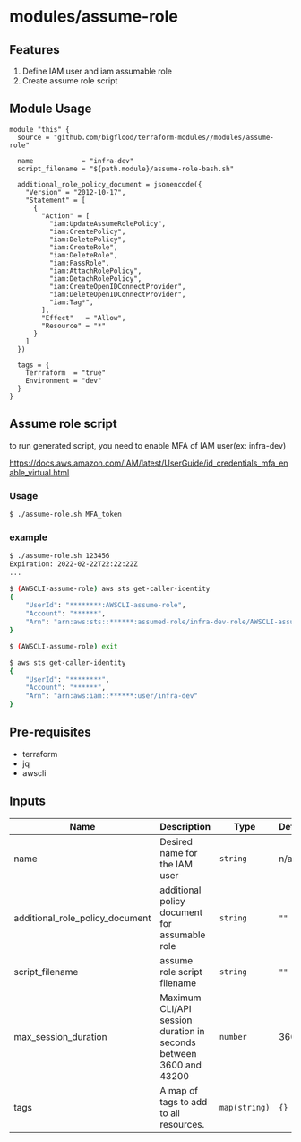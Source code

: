# modules/assume-role

## Features

1. Define IAM user and iam assumable role
1. Create assume role script

## Module Usage

```hcl
module "this" {
  source = "github.com/bigflood/terraform-modules//modules/assume-role"

  name            = "infra-dev"
  script_filename = "${path.module}/assume-role-bash.sh"

  additional_role_policy_document = jsonencode({
    "Version" = "2012-10-17",
    "Statement" = [
      {
        "Action" = [
          "iam:UpdateAssumeRolePolicy",
          "iam:CreatePolicy",
          "iam:DeletePolicy",
          "iam:CreateRole",
          "iam:DeleteRole",
          "iam:PassRole",
          "iam:AttachRolePolicy",
          "iam:DetachRolePolicy",
          "iam:CreateOpenIDConnectProvider",
          "iam:DeleteOpenIDConnectProvider",
          "iam:Tag*",
        ],
        "Effect"   = "Allow",
        "Resource" = "*"
      }
    ]
  })

  tags = {
    Terrraform  = "true"
    Environment = "dev"
  }
}
```

## Assume role script

to run generated script, you need to enable MFA of IAM user(ex: infra-dev)

https://docs.aws.amazon.com/IAM/latest/UserGuide/id_credentials_mfa_enable_virtual.html

### Usage

```bash
$ ./assume-role.sh MFA_token
```

### example

```bash
$ ./assume-role.sh 123456
Expiration: 2022-02-22T22:22:22Z
...

$ (AWSCLI-assume-role) aws sts get-caller-identity
{
    "UserId": "********:AWSCLI-assume-role",
    "Account": "******",
    "Arn": "arn:aws:sts::******:assumed-role/infra-dev-role/AWSCLI-assume-role"
}

$ (AWSCLI-assume-role) exit

$ aws sts get-caller-identity
{
    "UserId": "********",
    "Account": "******",
    "Arn": "arn:aws:iam::******:user/infra-dev"
}
```

## Pre-requisites

- terraform
- jq
- awscli

## Inputs

| Name | Description | Type | Default | Required |
|------|-------------|------|---------|:--------:|
| name | Desired name for the IAM user | `string` | n/a | yes |
| additional_role_policy_document | additional policy document for assumable role | `string` | `""` | no |
| script_filename | assume role script filename | `string` | `""` | no |
| max_session_duration | Maximum CLI/API session duration in seconds between 3600 and 43200 | `number` | 3600 | no |
| tags | A map of tags to add to all resources. | `map(string)` | `{}` | no |
